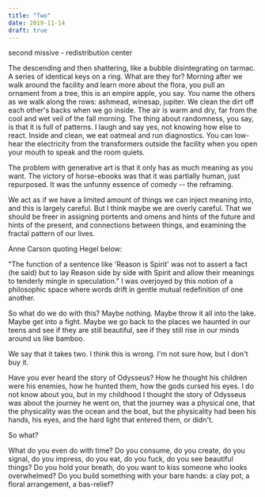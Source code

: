 ```yaml
---
title: "Two"
date: 2019-11-14
draft: true
---
```


second missive - redistribution center

The descending and then shattering, like a bubble disintegrating on tarmac. A series of identical keys on a ring. What are they for? Morning after we walk around the facility and learn more about the flora, you pull an ornament from a tree, this is an empire apple, you say. You name the others as we walk along the rows: ashmead, winesap, jupiter. We clean the dirt off each other's backs when we go inside. The air is warm and dry, far from the cool and wet veil of the fall morning. The thing about randomness, you say, is that it is full of patterns. I laugh and say yes, not knowing how else to react. Inside and clean, we eat oatmeal and run diagnostics. You can low-hear the electricity from the transformers outside the facility when you open your mouth to speak and the room quiets.

The problem with generative art is that it only has as much meaning as you want. The victory of horse-ebooks was that it was partially human, just repurposed. It was the unfunny essence of comedy -- the reframing.

We act as if we have a limited amount of things we can inject meaning into, and this is largely careful. But I think maybe we are overly careful. That we should be freer in assigning portents and omens and hints of the future and hints of the present, and connections between things, and examining the fractal pattern of our lives.

Anne Carson quoting Hegel below:

"The function of a sentence like 'Reason is Spirit' was not to assert a fact (he said) but to lay Reason side by side with Spirit and allow their meanings to tenderly mingle in speculation." I was overjoyed by this notion of a philosophic space where words drift in gentle mutual redefinition of one another.

So what do we do with this? Maybe nothing. Maybe throw it all into the lake. Maybe get into a fight. Maybe we go back to the places we haunted in our teens and see if they are still beautiful, see if they still rise in our minds around us like bamboo.

We say that it takes two. I think this is wrong. I'm not sure how, but I don't buy it.

Have you ever heard the story of Odysseus? How he thought his children were his enemies, how he hunted them, how the gods cursed his eyes. I do not know about you, but in my childhood I thought the story of Odysseus was about the journey he went on, that the journey was a physical one, that the physicality was the ocean and the boat, but the physicality had been his hands, his eyes, and the hard light that entered them, or didn't.

So what?

What do you even do with time? Do you consume, do you create, do you signal, do you impress, do you eat, do you fuck, do you see beautiful things? Do you hold your breath, do you want to kiss someone who looks overwhelmed? Do you build something with your bare hands: a clay pot, a floral arrangement, a bas-relief?

